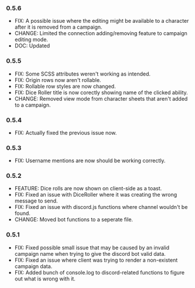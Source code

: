 ### 0.5.6

-   FIX: A possible issue where the editing might be available to a character after it is removed from a campaign.
-   CHANGE: Limited the connection adding/removing feature to campaign editing mode.
-   DOC: Updated 

### 0.5.5

-   FIX: Some SCSS attributes weren't working as intended.
-   FIX: Origin rows now aren't rollable.
-   FIX: Rollable row styles are now changed.
-   FIX: Dice Roller title is now corectly showing name of the clicked ability.
-   CHANGE: Removed view mode from character sheets that aren't added to a campaign.

### 0.5.4

-   FIX: Actually fixed the previous issue now.

### 0.5.3

-   FIX: Username mentions are now should be working correctly.

### 0.5.2

-   FEATURE: Dice rolls are now shown on client-side as a toast.
-   FIX: Fixed an issue with DiceRoller where it was creating the wrong message to send.
-   FIX: Fixed an issue with discord.js functions where channel wouldn't be found.
-   CHANGE: Moved bot functions to a seperate file.

### 0.5.1

-   FIX: Fixed possible small issue that may be caused by an invalid campaign name when trying to give the discord bot valid data.
-   FIX: Fixed an issue where client was trying to render a non-existent campaign data.
-   FIX: Added bunch of console.log to discord-related functions to figure out what is wrong with it.